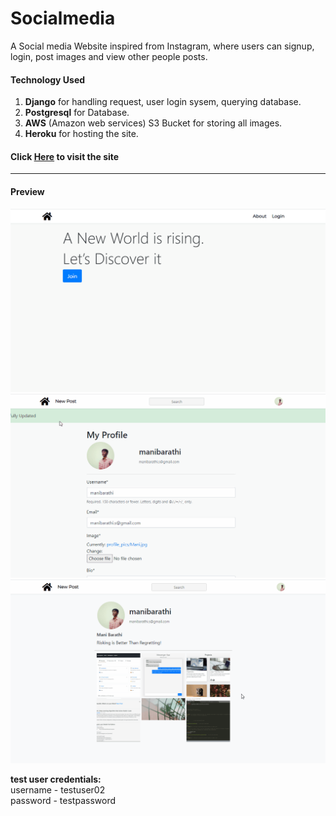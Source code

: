 # Socialmedia
A Social media Website inspired from Instagram, where users can signup, login, post images and view other people posts.

#### Technology Used
1. **Django** for handling request, user login sysem, querying database.
2. **Postgresql** for Database.
3. **AWS** (Amazon web services) S3 Bucket for storing all images.
4. **Heroku** for hosting the site.

#### Click **[Here](http://socialmediadjango.herokuapp.com/ "Socialmedia")** to visit the site

<hr />

#### Preview
<img src="https://github.com/mani-barathi/Socialmedia/blob/master/static/main.gif" />

<img src="https://github.com/mani-barathi/Socialmedia/blob/master/static/post.gif" />

<img src="https://github.com/mani-barathi/Socialmedia/blob/master/static/edit_profile.gif" />

**test user credentials:** <br/>
username - testuser02 <br>
password - testpassword

